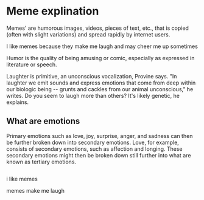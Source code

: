 <!DOCTYPE html>
<html>
<head>
<title>Page Title</title>
</head>
<body>

<h1>Meme explination</h1>
<p>Memes' are humorous images, videos, pieces of text, etc., that is copied (often with slight variations) and spread rapidly by internet users.</p>
<p>I like memes because they make me laugh and may cheer me up sometimes <p>
<p>Humor is the quality of being amusing or comic, especially as expressed in literature or speech.<p>
<p> 
Laughter is primitive, an unconscious vocalization, Provine says. "In laughter we emit sounds and express emotions that come from deep within our biologic being -- grunts and cackles from our animal unconscious," he writes. Do you seem to laugh more than others? It's likely genetic, he explains.<p>
<h2>What are emotions </h2>
</p> Primary emotions such as love, joy, surprise, anger, and sadness can then be further broken down into secondary emotions. Love, for example, consists of secondary emotions, such as affection and longing. These secondary emotions might then be broken down still further into what are known as tertiary emotions.</p>


<img><img>
<p>i like memes <p>
<p> memes make me laugh<p>

 
</body>
</html>

